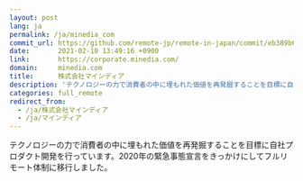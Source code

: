 ```yaml
---
layout: post
lang: ja
permalink: /ja/minedia_com
commit_url: https://github.com/remote-jp/remote-in-japan/commit/eb389b65cb336b568c5121370aa0437b119e8978
date:       2021-02-10 13:49:16 +0900
link:       https://corporate.minedia.com/
domain:     minedia.com
title:      株式会社マインディア
description: 'テクノロジーの力で消費者の中に埋もれた価値を再発掘することを目標に自社プロダクト開発を行っています。2020年の緊急事態宣言をきっかけにしてフルリモート体制に移行しました。'
categories: full_remote
redirect_from:
  - /ja/株式会社マインディア
  - /ja/マインディア
---
```


<p>テクノロジーの力で消費者の中に埋もれた価値を再発掘することを目標に自社プロダクト開発を行っています。2020年の緊急事態宣言をきっかけにしてフルリモート体制に移行しました。</p>
